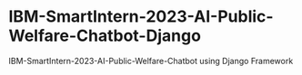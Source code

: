 # IBM-SmartIntern-2023-AI-Public-Welfare-Chatbot-Django
IBM-SmartIntern-2023-AI-Public-Welfare-Chatbot using Django Framework
